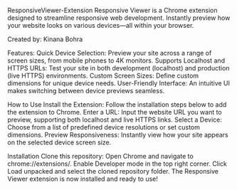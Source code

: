 ResponsiveViewer-Extension
Responsive Viewer is a Chrome extension designed to streamline responsive web development. Instantly preview how your website looks on various devices—all within your browser.

Created by: Kinana Bohra

Features:
Quick Device Selection: Preview your site across a range of screen sizes, from mobile phones to 4K monitors.
Supports Localhost and HTTPS URLs: Test your site in both development (localhost) and production (live HTTPS) environments.
Custom Screen Sizes: Define custom dimensions for unique device needs.
User-Friendly Interface: An intuitive UI makes switching between device previews seamless.

How to Use
Install the Extension: Follow the installation steps below to add the extension to Chrome.
Enter a URL: Input the website URL you want to preview, supporting both localhost and live HTTPS links.
Select a Device: Choose from a list of predefined device resolutions or set custom dimensions.
Preview Responsiveness: Instantly view how your site appears on the selected device screen size.

Installation
Clone this repository:
Open Chrome and navigate to chrome://extensions/.
Enable Developer mode in the top right corner.
Click Load unpacked and select the cloned repository folder.
The Responsive Viewer extension is now installed and ready to use!


